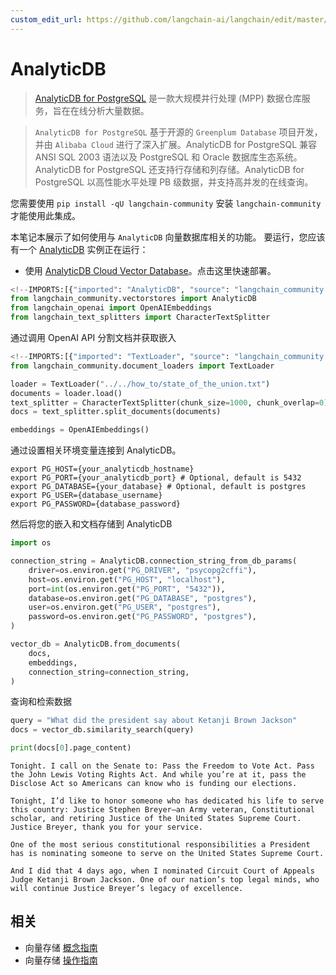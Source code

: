 ```yaml
---
custom_edit_url: https://github.com/langchain-ai/langchain/edit/master/docs/docs/integrations/vectorstores/analyticdb.ipynb
---
```

# AnalyticDB

>[AnalyticDB for PostgreSQL](https://www.alibabacloud.com/help/en/analyticdb-for-postgresql/latest/product-introduction-overview) 是一款大规模并行处理 (MPP) 数据仓库服务，旨在在线分析大量数据。

>`AnalyticDB for PostgreSQL` 基于开源的 `Greenplum Database` 项目开发，并由 `Alibaba Cloud` 进行了深入扩展。AnalyticDB for PostgreSQL 兼容 ANSI SQL 2003 语法以及 PostgreSQL 和 Oracle 数据库生态系统。AnalyticDB for PostgreSQL 还支持行存储和列存储。AnalyticDB for PostgreSQL 以高性能水平处理 PB 级数据，并支持高并发的在线查询。

您需要使用 `pip install -qU langchain-community` 安装 `langchain-community` 才能使用此集成。

本笔记本展示了如何使用与 `AnalyticDB` 向量数据库相关的功能。
要运行，您应该有一个 [AnalyticDB](https://www.alibabacloud.com/help/en/analyticdb-for-postgresql/latest/product-introduction-overview) 实例正在运行：

- 使用 [AnalyticDB Cloud Vector Database](https://www.alibabacloud.com/product/hybriddb-postgresql)。点击这里快速部署。


```python
<!--IMPORTS:[{"imported": "AnalyticDB", "source": "langchain_community.vectorstores", "docs": "https://python.langchain.com/api_reference/community/vectorstores/langchain_community.vectorstores.analyticdb.AnalyticDB.html", "title": "AnalyticDB"}, {"imported": "OpenAIEmbeddings", "source": "langchain_openai", "docs": "https://python.langchain.com/api_reference/openai/embeddings/langchain_openai.embeddings.base.OpenAIEmbeddings.html", "title": "AnalyticDB"}, {"imported": "CharacterTextSplitter", "source": "langchain_text_splitters", "docs": "https://python.langchain.com/api_reference/text_splitters/character/langchain_text_splitters.character.CharacterTextSplitter.html", "title": "AnalyticDB"}]-->
from langchain_community.vectorstores import AnalyticDB
from langchain_openai import OpenAIEmbeddings
from langchain_text_splitters import CharacterTextSplitter
```

通过调用 OpenAI API 分割文档并获取嵌入


```python
<!--IMPORTS:[{"imported": "TextLoader", "source": "langchain_community.document_loaders", "docs": "https://python.langchain.com/api_reference/community/document_loaders/langchain_community.document_loaders.text.TextLoader.html", "title": "AnalyticDB"}]-->
from langchain_community.document_loaders import TextLoader

loader = TextLoader("../../how_to/state_of_the_union.txt")
documents = loader.load()
text_splitter = CharacterTextSplitter(chunk_size=1000, chunk_overlap=0)
docs = text_splitter.split_documents(documents)

embeddings = OpenAIEmbeddings()
```

通过设置相关环境变量连接到 AnalyticDB。
```
export PG_HOST={your_analyticdb_hostname}
export PG_PORT={your_analyticdb_port} # Optional, default is 5432
export PG_DATABASE={your_database} # Optional, default is postgres
export PG_USER={database_username}
export PG_PASSWORD={database_password}
```

然后将您的嵌入和文档存储到 AnalyticDB


```python
import os

connection_string = AnalyticDB.connection_string_from_db_params(
    driver=os.environ.get("PG_DRIVER", "psycopg2cffi"),
    host=os.environ.get("PG_HOST", "localhost"),
    port=int(os.environ.get("PG_PORT", "5432")),
    database=os.environ.get("PG_DATABASE", "postgres"),
    user=os.environ.get("PG_USER", "postgres"),
    password=os.environ.get("PG_PASSWORD", "postgres"),
)

vector_db = AnalyticDB.from_documents(
    docs,
    embeddings,
    connection_string=connection_string,
)
```

查询和检索数据


```python
query = "What did the president say about Ketanji Brown Jackson"
docs = vector_db.similarity_search(query)
```


```python
print(docs[0].page_content)
```
```output
Tonight. I call on the Senate to: Pass the Freedom to Vote Act. Pass the John Lewis Voting Rights Act. And while you’re at it, pass the Disclose Act so Americans can know who is funding our elections. 

Tonight, I’d like to honor someone who has dedicated his life to serve this country: Justice Stephen Breyer—an Army veteran, Constitutional scholar, and retiring Justice of the United States Supreme Court. Justice Breyer, thank you for your service. 

One of the most serious constitutional responsibilities a President has is nominating someone to serve on the United States Supreme Court. 

And I did that 4 days ago, when I nominated Circuit Court of Appeals Judge Ketanji Brown Jackson. One of our nation’s top legal minds, who will continue Justice Breyer’s legacy of excellence.
```

## 相关

- 向量存储 [概念指南](/docs/concepts/#vector-stores)
- 向量存储 [操作指南](/docs/how_to/#vector-stores)
